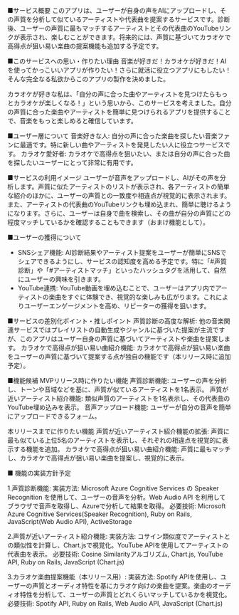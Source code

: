 ■サービス概要
このアプリは、ユーザーが自身の声をAIにアップロードし、その声質を分析して似ているアーティストや代表曲を提案するサービスです。診断後、ユーザーの声質に最もマッチするアーティストとその代表曲のYouTubeリンクが表示され、楽しむことができます。将来的には、声質に基づいてカラオケで高得点が狙い易い楽曲の提案機能も追加する予定です。

■このサービスへの思い・作りたい理由
音楽が好きだ！カラオケが好きだ！AIを使ってかっこいいアプリが作りたい！さらに就活に役立つアプリにもしたい！そんな完全なる私欲からこのアプリの製作を決めました。

カラオケが好きな私は、「自分の声に合った曲やアーティストを見つけたらもっとカラオケが楽しくなる！」という思いから、このサービスを考えました。自分の声質に合った楽曲やアーティストを簡単に見つけられるアプリを提供することで、音楽をもっと楽しめると確信しています。

■ユーザー層について
音楽好きな人: 自分の声に合った楽曲を探したい音楽ファンに最適です。特に新しい曲やアーティストを発見したい人に役立つサービスです。
カラオケ愛好者: カラオケで高得点を狙いたい、または自分の声に合った曲を探したいユーザーにとって非常に有用です。

■サービスの利用イメージ
ユーザーが音声をアップロードし、AIがその声を分析します。声質に似たアーティストのリストが表示され、各アーティストの簡単な紹介のほかに、ユーザーの声質との一致度や相違点が視覚的に表示されます。また、アーティストの代表曲のYouTubeリンクも埋め込まれ、簡単に聴けるようになります。さらに、ユーザーは自身で曲を検索し、その曲が自分の声質にどの程度マッチしているかを確認することもできます（おまけ機能として）。

■ユーザーの獲得について
* SNSシェア機能: AI診断結果やアーティスト提案をユーザーが簡単にSNSでシェアできるようにし、サービスの認知度を高める予定です。特に「#声質診断」や「#アーティストマッチ」といったハッシュタグを活用して、自然にユーザーの興味を引きます。
* YouTube連携: YouTube動画を埋め込むことで、ユーザーはアプリ内でアーティストの楽曲をすぐに体験でき、視覚的な楽しみも広がります。これによりユーザーエンゲージメントを高め、リピーターの獲得を狙います。

■サービスの差別化ポイント・推しポイント
声質診断の高度な解析: 他の音楽関連サービスではプレイリストの自動生成やジャンルに基づいた提案が主流ですが、このアプリはユーザー自身の声質に基づいてアーティストや楽曲を提案します。
カラオケで高得点が狙い易い曲紹介機能: カラオケで高得点が狙い易い楽曲をユーザーの声質に基づいて提案する点が独自の機能です（本リリース時に追加予定）。

■機能候補
MVPリリース時に作りたい機能
声質診断機能: ユーザーの声を分析し、トーンや音域などを基に、声質が似ているアーティストを1名表示。
声質が近いアーティスト紹介機能: 類似声質のアーティストを1名表示し、その代表曲のYouTube埋め込みを表示。
音声アップロード機能: ユーザーが自分の音声を簡単にアップロードできるフォーム。

本リリースまでに作りたい機能
声質が近いアーティスト紹介機能の拡張: 声質に最も似ている上位5名のアーティストを表示し、それぞれの相違点を視覚的に表示する機能を追加。
カラオケで高得点が狙い易い曲紹介機能: 声質に最もマッチし、カラオケで高得点が狙い易い楽曲を提案し、視覚的に表示。

■ 機能の実装方針予定

1.声質診断機能:
    実装方法: Microsoft Azure Cognitive Services の Speaker Recognition を使用して、ユーザーの音声を分析。Web Audio API を利用してブラウザで音声を取得し、Azureで分析して結果を取得。
    必要技術: Microsoft Azure Cognitive Services(Speaker Recognition), Ruby on Rails, JavaScript(Web Audio API), ActiveStorage


2.声質が近いアーティスト紹介機能:
    実装方法: コサイン類似度でアーティストとの類似性を計算し、Chart.jsで視覚化。YouTube APIを使用してアーティストの代表曲を表示。
    必要技術: Cosine Similarityアルゴリズム, Chart.js, YouTube API, Ruby on Rails, JavaScript (Chart.js)

3.カラオケ楽曲提案機能（本リリース用）:
    実装方法: Spotify APIを使用し、ユーザーの声質とオーディオ特性を基にカラオケ向けの楽曲を提案。楽曲のオーディオ特性を分析して、ユーザーの声質とどれくらいマッチしているかを視覚化。
    必要技術: Spotify API, Ruby on Rails, Web Audio API, JavaScript (Chart.js)

